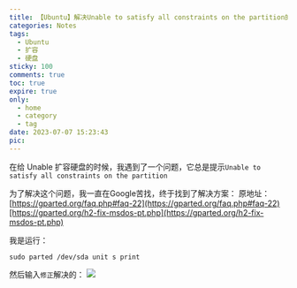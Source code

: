 ```yaml
---
title: 【Ubuntu】解决Unable to satisfy all constraints on the partition的问题
categories: Notes
tags:
  - Ubuntu 
  - 扩容 
  - 硬盘
sticky: 100
comments: true
toc: true
expire: true
only:
  - home
  - category
  - tag
date: 2023-07-07 15:23:43
pic:
---
```



在给 Unable 扩容硬盘的时候，我遇到了一个问题，它总是提示`Unable to satisfy all constraints on the partition`

为了解决这个问题，我一直在Google苦找，终于找到了解决方案： 
原地址： [https://gparted.org/faq.php#faq-22](https://gparted.org/faq.php#faq-22)[https://gparted.org/h2-fix-msdos-pt.php](https://gparted.org/h2-fix-msdos-pt.php)

我是运行：

```
sudo parted /dev/sda unit s print
```

然后输入`修正`解决的：
![](https://tva1.sinaimg.cn/large/005PVVAugy1gy524melmbj30l608ctd4.jpg)